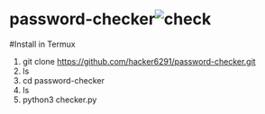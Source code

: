 # password-checker![check](https://user-images.githubusercontent.com/98105494/155285940-75d1ccd6-a00d-4a34-8f70-62aa4c636050.jpg)















#Install in Termux 
1. git clone https://github.com/hacker6291/password-checker.git
2. ls
3. cd password-checker
4. ls
5. python3 checker.py
